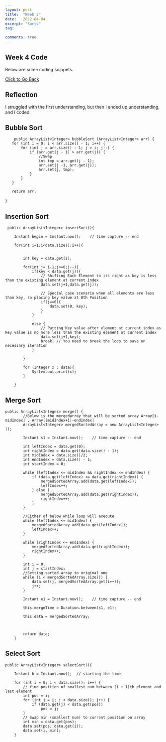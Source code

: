 ```yaml
---
layout: post
title:  "Week 2"
date:   2022-04-04
excerpt: "Sorts"
tag:

comments: true
---
```


## Week 4 Code 

Below are some coding snippets. 

<div markdown="0"><a href="https://adhithin.github.io/posts/" class="btn btn-info"> Click to Go Back</a></div>

## Reflection 

I struggled with the first understanding, but then I ended up understanding, and I coded

## Bubble Sort 

        public ArrayList<Integer> bubbleSort (ArrayList<Integer> arr) {
       for (int i = 0; i < arr.size() - 1; i++) {
           for (int j = arr.size() - 1; j > i; j--) {
               if (arr.get(j - 1) > arr.get(j)) {
                   //Swap
                   int tmp = arr.get(j - 1);
                   arr.set(j -1, arr.get(j));
                   arr.set(j, tmp);
               }
           }
       }

       return arr;
   }

## Insertion Sort 

     public ArrayList<Integer> insertSort(){

        Instant begin = Instant.now();    // time capture -- end

        for(int i=1;i<data.size();i++){


            int key = data.get(i);

            for(int j= i-1;j>=0;j--){
                if(key < data.get(j)){
                    // Shifting Each Element to its right as key is less than the existing element at current index
                    data.set(j+1,data.get(j));

                    // Special case scenario when all elements are less than key, so placing key value at 0th Position
                    if(j==0){
                        data.set(0, key);
                    }
                }

                else {
                    // Putting Key value after element at current index as Key value is no more less than the existing element at current index
                    data.set(j+1,key);
                    break; // You need to break the loop to save un necessary iteration
                }

            }

            for (Integer x : data){
                System.out.print(x);
            }

        }

## Merge Sort  

    public ArrayList<Integer> merge() {
            //Below is the mergedarray that will be sorted array Array[i-midIndex] , Array[(midIndex+1)-endIndex]
            ArrayList<Integer> mergedSortedArray = new ArrayList<Integer>();

            Instant s1 = Instant.now();    // time capture -- end

            int leftIndex = data.get(0);
            int rightIndex = data.get(data.size() - 1);
            int midIndex = data.size()/2;
            int endIndex = data.size() - 1;
            int startIndex = 0;

            while (leftIndex <= midIndex && rightIndex <= endIndex) {
                if (data.get(leftIndex) <= data.get(rightIndex)) {
                    mergedSortedArray.add(data.get(leftIndex));
                    leftIndex++;
                } else {
                    mergedSortedArray.add(data.get(rightIndex));
                    rightIndex++;
                }
            }

            //Either of below while loop will execute
            while (leftIndex <= midIndex) {
                mergedSortedArray.add(data.get(leftIndex));
                leftIndex++;
            }

            while (rightIndex <= endIndex) {
                mergedSortedArray.add(data.get(rightIndex));
                rightIndex++;
            }

            int i = 0;
            int j = startIndex;
            //Setting sorted array to original one
            while (i < mergedSortedArray.size()) {
                data.set(j, mergedSortedArray.get(i++));
                j++;
            }

            Instant e1 = Instant.now();    // time capture -- end

            this.mergeTime = Duration.between(s1, e1);

            this.data = mergedSortedArray;



            return data;
        }


## Select Sort


    public ArrayList<Integer> selectSort(){

        Instant b = Instant.now();  // starting the time

        for (int i = 0; i < data.size(); i++) {
            // find position of smallest num between (i + 1)th element and last element
            int pos = i;
            for (int j = i; j < data.size(); j++) {
                if (data.get(j) < data.get(pos))
                    pos = j;
            }
            // Swap min (smallest num) to current position on array
            int min = data.get(pos);
            data.set(pos, data.get(i));
            data.set(i, min);
        }



